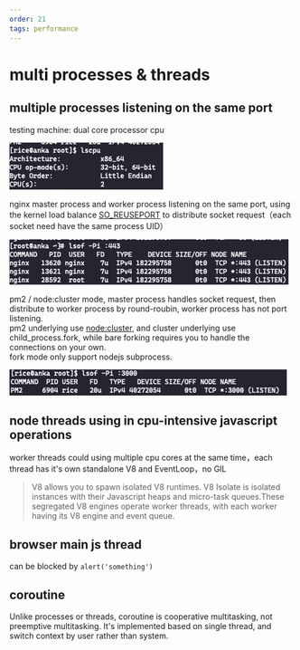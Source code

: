 ```yaml
---
order: 21
tags: performance
---
```


# multi processes & threads

## multiple processes listening on the same port

testing machine: dual core processor cpu

![image](../assets/images/2022-4-1.png)

nginx master process and worker process listening on the same port, using the kernel load balance [SO_REUSEPORT](<https://man7.org/linux/man-pages/man7/socket.7.html#:~:text=SO_REUSEPORT%20(since%20Linux%203.9)>) to distribute socket request（each socket need have the same process UID）

![image](../assets/images/2022-4-2.png)

pm2 / node:cluster mode, master process handles socket request, then distribute to worker process by round-roubin, worker process has not port listening.  
pm2 underlying use [node:cluster](https://github.com/Unitech/pm2/blob/da59cb6dd761546686e5f89dbc8126672d8b3460/lib/God/ClusterMode.js), and cluster underlying use child_process.fork, while bare forking requires you to handle the connections on your own.  
fork mode only support nodejs subprocess.

![image](../assets/images/2022-4-3.png)

## node threads using in cpu-intensive javascript operations

worker threads could using multiple cpu cores at the same time，each thread has it's own standalone V8 and EventLoop，no GIL

> V8 allows you to spawn isolated V8 runtimes. V8 Isolate is isolated instances with their Javascript heaps and micro-task queues.These segregated V8 engines operate worker threads, with each worker having its V8 engine and event queue.

## browser main js thread

can be blocked by `alert('something')`

## coroutine

Unlike processes or threads, coroutine is cooperative multitasking, not preemptive multitasking. It's implemented based on single thread, and switch context by user rather than system.
